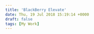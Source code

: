 ```yaml
---
title: 'BlackBerry Elevate'
date: Thu, 19 Jul 2018 15:19:14 +0000
draft: false
tags: [My Work]
---
```


